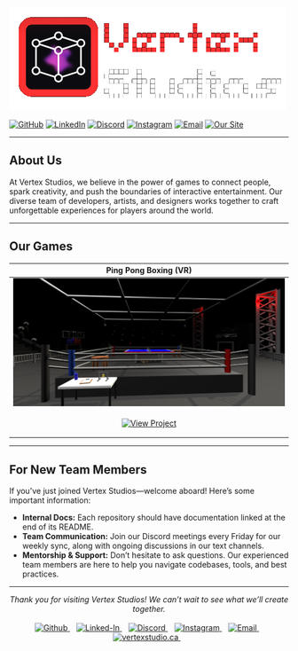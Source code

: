 ![Vertex Studios](https://github.com/Vertex-Studios/.github/blob/main/Resources/Logo3.png)

[![GitHub](https://img.shields.io/badge/GitHub-181717?style=for-the-badge&logo=github&logoColor=white)](https://github.com/Vertex-Studios) 
[![LinkedIn](https://img.shields.io/badge/LinkedIn-0077B5?style=for-the-badge&logo=linkedin&logoColor=white)](https://www.linkedin.com/company/vertexgamingstudio/)
[![Discord](https://img.shields.io/badge/Dev%20Server-7289DA?style=for-the-badge&logo=discord&logoColor=white)](https://discord.gg/fQ9cKkBB8k)
[![Instagram](https://img.shields.io/badge/Instagram-E4405F?style=for-the-badge&logo=instagram&logoColor=white)](https://www.instagram.com/vertexgamingstudio/)
[![Email](https://img.shields.io/badge/Email-D14836?style=for-the-badge&logo=Gmail&logoColor=white)](mailto:VertexDevelopment@gmail.com)
[![Our Site](https://img.shields.io/badge/Our%20Site-CD1C18?style=for-the-badge&logo=google-chrome&logoColor=white)](https://vertexstudio.ca)

---

## About Us

At Vertex Studios, we believe in the power of games to connect people, spark creativity, and push the boundaries of interactive entertainment. Our diverse team of developers, artists, and designers works together to craft unforgettable experiences for players around the world.

---

## Our Games

| **Ping Pong Boxing (VR)** |
|:--------------------------:|
| ![Game Screenshot](https://github.com/Nathancecixx/E-Portfolio-V2.0/blob/master/src/Resources/Images/BoxPong_Demo.png) |
| <p align="center">[![View Project](https://img.shields.io/badge/View%20Project-CD1C18?style=for-the-badge)](https://github.com/Vertex-Studios/PingPongBoxing)</p> |


---

## For New Team Members

If you’ve just joined Vertex Studios—welcome aboard! Here’s some important information:
* **Internal Docs:** Each repository should have documentation linked at the end of its README.
* **Team Communication:** Join our Discord meetings every Friday for our weekly sync, along with ongoing discussions in our text channels.
* **Mentorship & Support:** Don’t hesitate to ask questions. Our experienced team members are here to help you navigate codebases, tools, and best practices.

---

<p align="center">
  <em>Thank you for visiting Vertex Studios! We can’t wait to see what we’ll create together.</em>
  <br/>
  <br/>
  <a href="https://github.com/Vertex-Studios">
    <img src="https://img.shields.io/badge/GitHub-181717?style=flat-square&logo=github&logoColor=white" alt="Github">
  </a>&nbsp;&nbsp;
  <a href="https://www.linkedin.com/company/vertexgamingstudio/">
    <img src="https://img.shields.io/badge/LinkedIn-0077B5?style=flat-square&logo=linkedin&logoColor=white" alt="Linked-In">
  </a>&nbsp;&nbsp;
  <a href="https://discord.gg/fQ9cKkBB8k">
    <img src="https://img.shields.io/badge/Dev%20Server-7289DA?style=flat-square&logo=discord&logoColor=white" alt="Discord">
  </a>&nbsp;&nbsp; 
  <a href="https://www.instagram.com/vertexgamingstudio/">
    <img src="https://img.shields.io/badge/Instagram-E4405F?style=flat-square&logo=instagram&logoColor=white" alt="Instagram">
  </a>&nbsp;&nbsp;
  <a href="mailto:VertexDevelopment@gmail.com">
    <img src="https://img.shields.io/badge/Email-D14836?style=flat-square&logo=Gmail&logoColor=white" alt="Email">
  </a>&nbsp;&nbsp;
  <a href="https://vertexstudio.ca">
    <img src="https://img.shields.io/badge/Our%20Site-CD1C18?style=flat-square&logo=google-chrome&logoColor=white" alt="vertexstudio.ca">
  </a>&nbsp;&nbsp;
</p>
